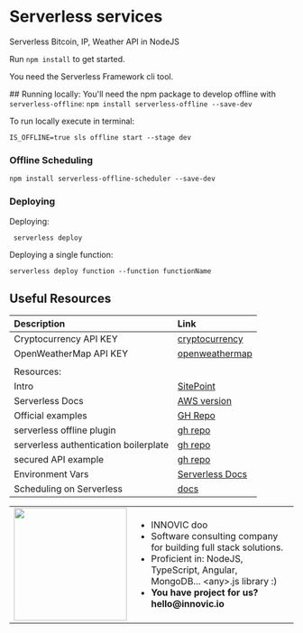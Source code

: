 # Serverless services
Serverless Bitcoin, IP, Weather API in NodeJS

Run `npm install` to get started.
 
You need the Serverless Framework cli tool.


## Running locally:
You'll need the npm package to develop offline with `serverless-offline`: `npm install serverless-offline --save-dev`

To run locally execute in terminal: 

```IS_OFFLINE=true sls offline start --stage dev```

### Offline Scheduling 

`npm install serverless-offline-scheduler --save-dev`


### Deploying

Deploying: 

` serverless deploy`


Deploying a single function:

` serverless deploy function --function functionName
`

## Useful Resources

| Description | Link     |
| :------------- | :------------- |
| Cryptocurrency API KEY |  [cryptocurrency](https://api.blockchain.info/customer/signup) |
| OpenWeatherMap API KEY |  [openweathermap](https://openweathermap.org/api) |
| |
| Resources: |
| Intro       | [SitePoint](https://www.sitepoint.com/getting-started-node-js-aws-lambda/) |
| Serverless Docs | [AWS version](https://serverless.com/framework/docs/providers/aws/) |
| Official examples | [GH Repo](https://github.com/serverless/examples) |
| serverless offline plugin | [gh repo](https://github.com/dherault/serverless-offline) |
| serverless authentication boilerplate | [gh repo](https://github.com/laardee/serverless-authentication-boilerplate) |
| secured API example | [gh repo](https://github.com/pmuens/serverless-secured-api) |
| Environment Vars | [Serverless Docs](https://serverless.com/framework/docs/providers/aws/guide/variables/) |
| Scheduling on Serverless | [docs](https://serverless.com/framework/docs/providers/aws/events/schedule/) |

<table style="border: 0">
  <tr>
    <td><img width="200" src="http://innovic.io/assets/logo-small.png" /></td>
    <td>
      <ul>
        <li>INNOVIC doo</li>
        <li>Software consulting company for building full stack solutions.</li>
        <li>Proficient in: NodeJS, TypeScript, Angular, MongoDB... &lt;any&gt;.js library :)</li>
        <li><b>You have project for us? hello@innovic.io</b></li>
      </ul>
    </td>
  </tr>
</table>
